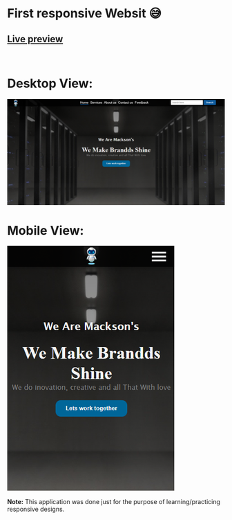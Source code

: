 # First responsive Websit 😅

[Live preview](https://andricksilva.github.io/demo-repo/)
---
<br>

<h1>Desktop View:</h1>
<img src="imgs/image2.PNG">

<br>

<h1>Mobile View:</h1>
<img src="imgs/image.png">

<b>Note:</b> This application was done just for the purpose of learning/practicing responsive designs.

